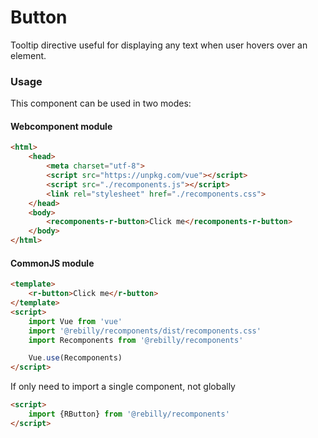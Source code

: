 # Button

Tooltip directive useful for displaying any text when user hovers over an element.

### Usage

This component can be used in two modes:

#### Webcomponent module

```html
<html>
    <head>
        <meta charset="utf-8">
        <script src="https://unpkg.com/vue"></script>
        <script src="./recomponents.js"></script>
        <link rel="stylesheet" href="./recomponents.css">
    </head>
    <body>
        <recomponents-r-button>Click me</recomponents-r-button>
    </body>
</html>

```

#### CommonJS module

```html
<template>
    <r-button>Click me</r-button>
</template>
<script>
    import Vue from 'vue'
    import '@rebilly/recomponents/dist/recomponents.css'
    import Recomponents from '@rebilly/recomponents'

    Vue.use(Recomponents)
</script>
```

If only need to import a single component, not globally

```html
<script>
    import {RButton} from '@rebilly/recomponents'
</script>
```
